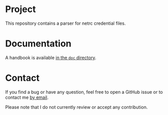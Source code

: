 # Project
This repository contains a parser for netrc credential files.

# Documentation
A handbook is available [in the `doc`
directory](https://github.com/exograd/erl-netrc/blob/master/doc/handbook.md).

# Contact
If you find a bug or have any question, feel free to open a GitHub issue or to
contact me [by email](mailto:khaelin@gmail.com).

Please note that I do not currently review or accept any contribution.
